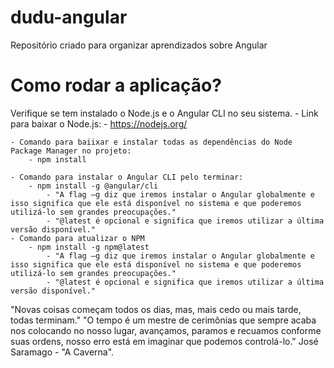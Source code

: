 # dudu-angular
Repositório criado para organizar aprendizados sobre Angular

# Como rodar a aplicação?
Verifique se tem instalado o Node.js e o Angular CLI no seu sistema.
    - Link para baixar o Node.js: 
        - https://nodejs.org/

    - Comando para baiixar e instalar todas as dependências do Node Package Manager no projeto:
        - npm install

    - Comando para instalar o Angular CLI pelo terminar:        
        - npm install -g @angular/cli
            - "A flag –g diz que iremos instalar o Angular globalmente e isso significa que ele está disponível no sistema e que poderemos utilizá-lo sem grandes preocupações."
            - "@latest é opcional e significa que iremos utilizar a última versão disponível."
    - Comando para atualizar o NPM
        - npm install -g npm@latest
            - "A flag –g diz que iremos instalar o Angular globalmente e isso significa que ele está disponível no sistema e que poderemos utilizá-lo sem grandes preocupações."
            - "@latest é opcional e significa que iremos utilizar a última versão disponível."


"Novas coisas começam todos os dias, mas, mais cedo ou mais tarde, todas terminam."
"O tempo é um mestre de cerimônias que sempre acaba nos colocando no nosso lugar, avançamos, paramos e recuamos conforme suas ordens, nosso erro está em imaginar que podemos controlá-lo."
José Saramago - "A Caverna".